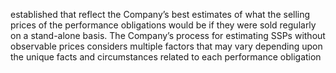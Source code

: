 established that reflect the Company’s best estimates of what the selling prices of the performance obligations would be if they
were  sold  regularly  on  a  stand-alone  basis.  The  Company’s  process  for  estimating  SSPs  without  observable  prices  considers
multiple  factors  that  may  vary  depending  upon  the  unique  facts  and  circumstances  related  to  each  performance  obligation